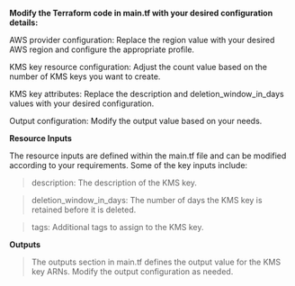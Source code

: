 **Modify the Terraform code in main.tf with your desired configuration details:**


AWS provider configuration: Replace the region value with your desired AWS region and configure the appropriate profile.

KMS key resource configuration: Adjust the count value based on the number of KMS keys you want to create.

KMS key attributes: Replace the description and deletion_window_in_days values with your desired configuration.

Output configuration: Modify the output value based on your needs.



**Resource Inputs**

The resource inputs are defined within the main.tf file and can be modified according to your requirements. Some of the key inputs include:

>description: The description of the KMS key.

>deletion_window_in_days: The number of days the KMS key is retained before it is deleted.

> tags: Additional tags to assign to the KMS key.

**Outputs**

>The outputs section in main.tf defines the output value for the KMS key ARNs. Modify the output configuration as needed.
